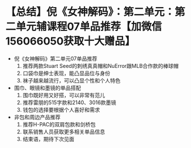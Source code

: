 # 【总结】倪《女神解码》：第二单元：第二单元辅课程07单品推荐【加微信156066050获取十大赠品】

-   倪《女神解码》第二单元07单品推荐
    1.  推荐两款Stuart Seed的刺绣真真帽和NuError跟MLB合作款的棒球帽
    2.  口袋巾是绅士表现，能凸显品位与身份
    3.  袜子越来越流行，可以凸显个性和个人特色
-   围巾、眼镜和墨镜的单品搭配
    1.  围巾既好用又好搭，可以非常有范儿
    2.  推荐雷朋的515字款和2140、3016款墨镜
    3.  钱包的选择要根据个人喜好和需求
-   非包和周边产品推荐
    1.  推荐H-PAC的双肩包款和剑桥包
    2.  联系销售人员获取更多相关单品信息
    3.  结束语，期待下次见面